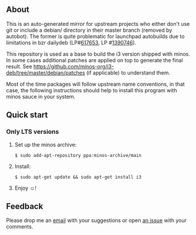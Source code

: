 ## About

This is an auto-generated mirror for upstream projects who either don't use git or include a debian/ directory in their master branch (removed by autobot). The former is quite problematic for launchpad autobuilds due to limitations in bzr dailydeb (LP#[617653](https://bugs.launchpad.net/bzr-builder/+bug/617653), LP #[1390746](https://bugs.launchpad.net/bzr-builder/+bug/1390746)).

This repository is used as a base to build the i3 version shipped with minos. In some cases additional patches are applied on top to generate the final result. See https://github.com/minos-org/i3-deb/tree/master/debian/patches (if applicable) to understand them.

Most of the time packages will follow upstream name conventions, in that case, the following instructions should help to install this program with minos sauce in your system.

## Quick start

### Only LTS versions

1. Set up the minos archive:

   ```
   $ sudo add-apt-repository ppa:minos-archive/main
   ```

2. Install:

   ```
   $ sudo apt-get update && sudo apt-get install i3
   ```

3. Enjoy ☺!

## Feedback

Please drop me an [email](mailto:j@minos.io) with your suggestions or open [an issue](https://github.com/minos-org/i3-deb/issues) with your comments.